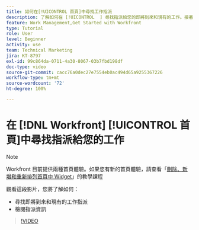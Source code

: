 ```yaml
---
title: 如何在[!UICONTROL 首頁]中尋找工作指派
description: 了解如何在 [!UICONTROL  ] 尋找指派給您的即將到來和現有的工作。接著檢閱指派資料。
feature: Work Management,Get Started with Workfront
type: Tutorial
role: User
level: Beginner
activity: use
team: Technical Marketing
jira: KT-8797
exl-id: 99c864da-0711-4a30-8067-03b7fbd198df
doc-type: video
source-git-commit: cacc76a0dec27e7554eb0ac494d65a9255367226
workflow-type: tm+mt
source-wordcount: '72'
ht-degree: 100%

---
```


# 在 [!DNL Workfront] [!UICONTROL 首頁]中尋找指派給您的工作



>[!NOTE]
>
>Workfront 目前提供兩種首頁體驗。如果您有新的首頁體驗，請查看「[刪除、新增和重新排列首頁中 Widget](/help/workfront-home/remove-add-and-rearrange-widgets.md)」的教學課程


觀看這段影片，您將了解如何：

* 尋找即將到來和現有的工作指派
* 檢閱指派資訊

>[!VIDEO](https://video.tv.adobe.com/v/335098/?quality=12&learn=on)
